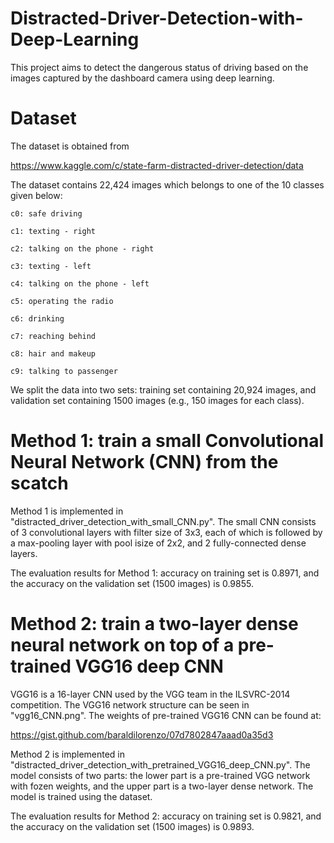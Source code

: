 # Distracted-Driver-Detection-with-Deep-Learning
This project aims to detect the dangerous status of driving based on the images captured by the dashboard camera using deep learning.

# Dataset

The dataset is obtained from 

https://www.kaggle.com/c/state-farm-distracted-driver-detection/data

The dataset contains 22,424 images which belongs to one of the 10 classes given below:

    c0: safe driving
    
    c1: texting - right
    
    c2: talking on the phone - right
    
    c3: texting - left
    
    c4: talking on the phone - left
    
    c5: operating the radio
    
    c6: drinking
    
    c7: reaching behind
    
    c8: hair and makeup
    
    c9: talking to passenger
    
We split the data into two sets: training set containing 20,924 images, and validation set containing 1500 images (e.g., 150 images for each class).

# Method 1: train a small Convolutional Neural Network (CNN) from the scatch

Method 1 is implemented in "distracted_driver_detection_with_small_CNN.py". The small CNN consists of 3 convolutional layers with filter size of 3x3, each of which is followed by a max-pooling layer with pool isize of 2x2, and 2 fully-connected dense layers.

The evaluation results for Method 1: accuracy on training set is 0.8971, and the accuracy on the validation set (1500 images) is 0.9855.

# Method 2: train a two-layer dense neural network on top of a pre-trained VGG16 deep CNN

VGG16 is a 16-layer CNN used by the VGG team in the ILSVRC-2014 competition. The VGG16 network structure can be seen in "vgg16_CNN.png". The weights of pre-trained VGG16 CNN can be found at:

https://gist.github.com/baraldilorenzo/07d7802847aaad0a35d3

Method 2 is implemented in "distracted_driver_detection_with_pretrained_VGG16_deep_CNN.py". The model consists of two parts: the lower part is a pre-trained VGG network with fozen weights, and the upper part is a two-layer dense network. The model is trained using the dataset.  

The evaluation results for Method 2: accuracy on training set is 0.9821, and the accuracy on the validation set (1500 images) is 0.9893.






